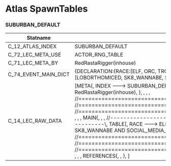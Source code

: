 

# Atlas SpawnTables





### SUBURBAN_DEFAULT
| Statname | Value | 
|  --  |  --  | 
| C_12_ATLAS_INDEX | SUBURBAN_DEFAULT | 
| C_72_LEC_META_USE | ACTOR_RNG_TABLE | 
| C_71_LEC_META_BY | RedRastaRigger(inhouse) | 
| C_74_EVENT_MAIN_DICT | {DECLARATION:{RACE:[ELF, ORC, TROLL], ROLE:[INFOBROKER_1, ARSENIST_1], SPECIALTY:[LOBORTHOMICED, SK8_WANNABE, SOCIAL_MEDIA_STAR]}} | 
| C_14_LEC_RAW_DATA | [META{,   INDEX ---> SUBURBAN_DEFAULT,   USE   ---> ACTOR_RNG_TABLE,   BY    ---> RedRastaRigger(inhouse), }, , , , //==============================================================================\\, //==============================================================================\\, //==============================================================================\\, , , , MAIN{, , , //------------------------------------------------------------------------------\\,   TABLE[,     RACE ---> ELF AND ORC AND TROLL,     SPECIALTY ---> LOBORTHOMICED AND SK8_WANNABE AND SOCIAL_MEDIA_STAR,     ROLE ---> INFOBROKER_1 AND ARSENIST_1,   ], }, , , //==============================================================================\\, //==============================================================================\\, //==============================================================================\\, , , , REFERENCES{, , }, ] | 

